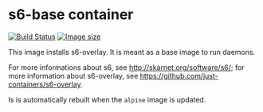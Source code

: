 # s6-base container

[![Build Status](https://travis-ci.org/coaxial/docker-s6-base.svg?branch=master)](https://travis-ci.org/coaxial/docker-s6-base) [![Image size](https://images.microbadger.com/badges/image/coaxial/s6-base.svg)](https://microbadger.com/images/coaxial/s6-base "Get your own image badge on microbadger.com")

This image installs s6-overlay. It is meant as a base image to run daemons.

For more informations about s6, see http://skarnet.org/software/s6/; for more information about s6-overlay, see https://github.com/just-containers/s6-overlay.

Is is automatically rebuilt when the `alpine` image is updated.
